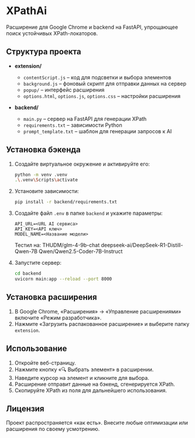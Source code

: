 # XPathAi

Расширение для Google Chrome и backend на FastAPI, упрощающее поиск устойчивых XPath-локаторов.

## Структура проекта

- **extension/**
  - `contentScript.js` – код для подсветки и выбора элементов
  - `background.js` – фоновый скрипт для отправки данных на сервер
  - `popup/` – интерфейс расширения
  - `options.html`, `options.js`, `options.css` – настройки расширения

- **backend/**
  - `main.py` – сервер на FastAPI для генерации XPath
  - `requirements.txt` – зависимости Python
  - `prompt_template.txt` – шаблон для генерации запросов к AI

## Установка бэкенда

1. Создайте виртуальное окружение и активируйте его:
   ```bash
   python -m venv .venv
   .\.venv\Scripts\activate
   ```
2. Установите зависимости:
   ```bash
   pip install -r backend/requirements.txt
   ```
3. Создайте файл `.env` в папке `backend` и укажите параметры:
   ```env
   API_URL=<URL AI сервиса>
   API_KEY=<API ключ>
   MODEL_NAME=<Название модели>
   ```
   Тестил на: 
   THUDM/glm-4-9b-chat
   deepseek-ai/DeepSeek-R1-Distill-Qwen-7B
   Qwen/Qwen2.5-Coder-7B-Instruct

4. Запустите сервер:
   ```bash
   cd backend
   uvicorn main:app --reload --port 8000
   ```

## Установка расширения

1. В Google Chrome, «Расширения» → «Управление расширениями» включите «Режим разработчика».
2. Нажмите «Загрузить распакованное расширение» и выберите папку `extension`.

## Использование

1. Откройте веб-страницу.
2. Нажмите кнопку «🔍 Выбрать элемент» в расширении.
3. Наведите курсор на элемент и кликните для выбора.
4. Расширение отправит данные на бэкенд, сгенерируется XPath.
5. Скопируйте XPath из поля для дальнейшего использования.

## Лицензия

Проект распространяется «как есть». Внесите любые оптимизации или расширения по своему усмотрению.
